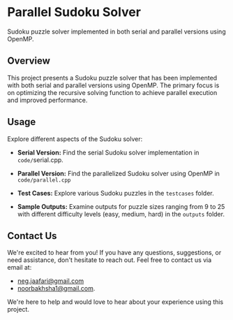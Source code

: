 # Parallel Sudoku Solver
Sudoku puzzle solver implemented in both serial and parallel versions using OpenMP.

## Overview

This project presents a Sudoku puzzle solver that has been implemented with both serial and parallel versions using OpenMP. The primary focus is on optimizing the recursive solving function to achieve parallel execution and improved performance.

## Usage

Explore different aspects of the Sudoku solver:

- **Serial Version:** Find the serial Sudoku solver implementation in `code/`serial.cpp.

- **Parallel Version:** Find the parallelized Sudoku solver using OpenMP in `code/parallel.cpp`
  
- **Test Cases:** Explore various Sudoku puzzles in the `testcases` folder.

- **Sample Outputs:** Examine outputs for puzzle sizes ranging from 9 to 25 with different difficulty levels (easy, medium, hard) in the `outputs` folder.

## Contact Us
We're excited to hear from you! If you have any questions, suggestions, or need assistance, don't hesitate to reach out.
Feel free to contact us via email at:
- neg.jaafari@gmail.com
- noorbakhsha1@gmail.com.

We're here to help and would love to hear about your experience using this project.
